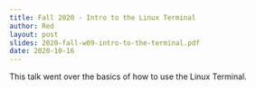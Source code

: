 ```yaml
---
title: Fall 2020 - Intro to the Linux Terminal
author: Red
layout: post
slides: 2020-fall-w09-intro-to-the-terminal.pdf
date: 2020-10-16
---
```


This talk went over the basics of how to use the Linux Terminal.
